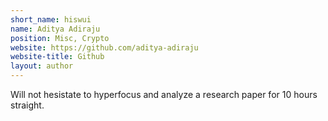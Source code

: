 ```yaml
---
short_name: hiswui
name: Aditya Adiraju
position: Misc, Crypto
website: https://github.com/aditya-adiraju
website-title: Github
layout: author
---
```


Will not hesistate to hyperfocus and analyze a research paper for 10 hours straight.
